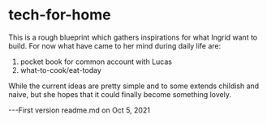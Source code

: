# tech-for-home
This is a rough blueprint which gathers inspirations for what Ingrid want to build.
For now what have came to her mind during daily life are:
  1. pocket book for common account with Lucas
  2. what-to-cook/eat-today

While the current ideas are pretty simple and to some extends childish and naive, but she hopes that it could finally become something lovely.

---First version readme.md on Oct 5, 2021
